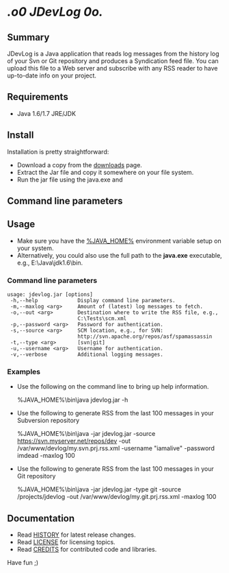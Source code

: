 # _.o0 JDevLog 0o._


## Summary
JDevLog is a Java application that reads log messages from the history log of your Svn or Git repository and produces a Syndication feed file. You can upload this file to a Web server and subscribe with any RSS reader to have up-to-date info on your project.

## Requirements

  * Java 1.6/1.7 JRE/JDK

## Install
Installation is pretty straightforward:
  * Download a copy from the [downloads](https://github.com/petarov/jdevlog/downloads) page.
  * Extract the Jar file and copy it somewhere on your file system.
  * Run the jar file using the java.exe and

## Command line parameters

## Usage

* Make sure you have the [%JAVA_HOME%](http://wso2.org/project/wsas/java/2.0/docs/setting-java-home.html) environment variable setup on your system.
* Alternatively, you could also use the full path to the **java.exe** executable, e.g., E:\Java\jdk1.6\bin.

### Command line parameters

    usage: jdevlog.jar [options]
     -h,--help             Display command line parameters.
     -m,--maxlog <arg>     Amount of (latest) log messages to fetch.
     -o,--out <arg>        Destination where to write the RSS file, e.g.,
                           C:\Tests\scm.xml
     -p,--password <arg>   Password for authentication.
     -s,--source <arg>     SCM location, e.g., for SVN:
                           http://svn.apache.org/repos/asf/spamassassin
     -t,--type <arg>       [svn|git]
     -u,--username <arg>   Username for authentication.
     -v,--verbose          Additional logging messages.


### Examples

* Use the following on the command line to bring up help information.

    %JAVA_HOME%\bin\java jdevlog.jar -h

* Use the following to generate RSS from the last 100 messages in your Subversion repository

    %JAVA_HOME%\bin\java -jar jdevlog.jar -source https://svn.myserver.net/repos/dev -out /var/www/devlog/my.svn.prj.rss.xml -username "iamalive" -password imdead -maxlog 100

* Use the following to generate RSS from the last 100 messages in your Git repository

    %JAVA_HOME%\bin\java -jar jdevlog.jar -type git -source /projects/jdevlog -out /var/www/devlog/my.git.prj.rss.xml -maxlog 100

## Documentation

  * Read [HISTORY](https://github.com/petarov/jdevlog/blob/master/HISTORY) for latest release changes.
  * Read [LICENSE](https://github.com/petarov/jdevlog/blob/master/LICENSE) for licensing topics.
  * Read [CREDITS](https://github.com/petarov/jdevlog/blob/master/CREDITS) for contributed code and libraries.


Have fun ;)